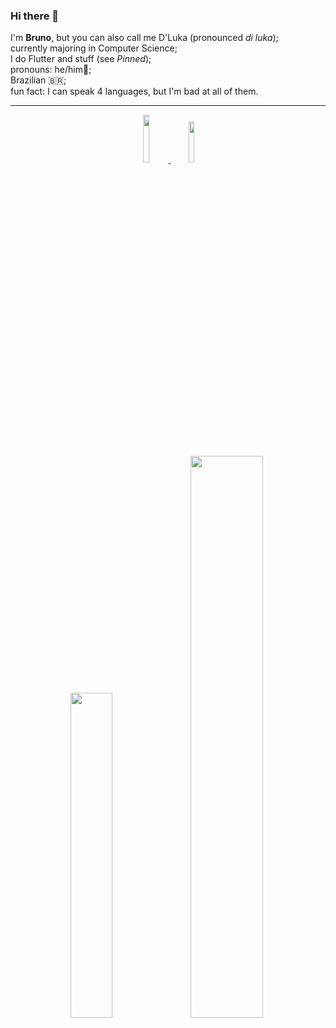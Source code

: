 ### Hi there 👋

I'm **Bruno**, but you can also call me D'Luka (pronounced _di luka_);<br>
currently majoring in Computer Science;<br>
I do Flutter and stuff (see *Pinned*);<br>
pronouns: he/him🌈;<br>
Brazilian :brazil:;<br>
fun fact: I can speak 4 languages, but I'm bad at all of them.

---

<div align="center">
       <a title="Discord" href="https://discord.gg/674gpDQUVq">
       <img width="14%" src="https://img.shields.io/discord/809528329337962516?label=discord&logo=discord" /> </a> <a title="Twitter" href="https://twitter.com/bdlukaadev"> <img width="13%" src="https://img.shields.io/badge/twitter-bdlukaadev-blue?style=flat-square&color=7A7574&labelColor=0078D7" /> </a>
</div>
<div align="center">
   <img width="36.5%" src="https://github-readme-stats.vercel.app/api/top-langs/?username=bdlukaa&theme=dark&layout=compact" /> <img width="48%" src="https://github-readme-stats.vercel.app/api?username=bdlukaa&show_icons=true&theme=dark" />
</div>
